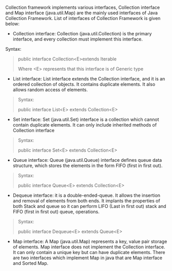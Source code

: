 Collection framework implements various interfaces, Collection interface
and Map interface (java.util.Map) are the mainly used interfaces of Java
Collection Framework. List of interfaces of Collection Framework is
given below:

-   Collection interface: Collection (java.util.Collection) is the
primary interface, and every collection must implement this
interface.

Syntax:

> public interface Collection\<E\>extends Iterable
>
> Where \<E\> represents that this interface is of Generic type

-   List interface: List interface extends the Collection interface, and
it is an ordered collection of objects. It contains duplicate
elements. It also allows random access of elements.

> Syntax:
>
> public interface List\<E\> extends Collection\<E\>

-   Set interface: Set (java.util.Set) interface is a collection which
cannot contain duplicate elements. It can only include inherited
methods of Collection interface

> Syntax:
>
> public interface Set\<E\> extends Collection\<E\>

-   Queue interface: Queue (java.util.Queue) interface defines queue
data structure, which stores the elements in the form FIFO (first in
first out).

> Syntax:
>
> public interface Queue\<E\> extends Collection\<E\>

-   Dequeue interface: it is a double-ended-queue. It allows the
insertion and removal of elements from both ends. It implants the
properties of both Stack and queue so it can perform LIFO (Last in
first out) stack and FIFO (first in first out) queue, operations.

> Syntax:
>
> public interface Dequeue\<E\> extends Queue\<E\>

-   Map interface: A Map (java.util.Map) represents a key, value pair
storage of elements. Map interface does not implement the Collection
interface. It can only contain a unique key but can have duplicate
elements. There are two interfaces which implement Map in java that
are Map interface and Sorted Map.